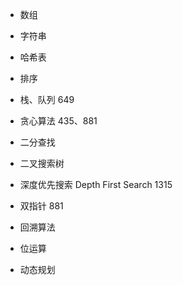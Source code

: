 - 数组
- 字符串
- 哈希表
- 排序

- 栈、队列
  649

- 贪心算法
  435、881

- 二分查找

- 二叉搜索树

- 深度优先搜索 Depth First Search
  1315

- 双指针
  881

- 回溯算法

- 位运算

- 动态规划
